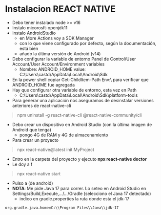 # Instalacion REACT NATIVE

- Debo tener instalado node >= v16
- Instalo micorosft-openjdk11
- Instalo AndroidStudio
    - en More Actions voy a SDK Manager
    - con lo que viene configurado por defecto, según la documentación, está bien
    - añado la última versión de Android (v14)
- Debo configurar la variable de entorno Panel de Control/User Account/User Account/Environment variables
    - Nombre: ANDROID_HOME    value: C:\Users\castd\AppData\Local\Android\Sdk
- En la power shell copiar Get-ChildItem-Path Env:\ para verificar que ANDROID_HOME fue agregada
- Hay que configurar otra variable de entorno, esta vez en Path
    - C:\Users\castd\AppData\Local\Android\Sdk\platform-tools
- Para generar una aplicación nos aseguramos de desinstalar versiones anteriores de react-native-cli

> npm uninstall -g react-native-cli @react-native-community/cli

- Debo crear un dispositivo en Android Studio (con la última imagen de Android que tenga)
    - pongo 4G de RAM y 4G de almacenamiento
- Para crear un proyecto

> npx react-native@latest init MyProject

- Entro en la carpeta del proyecto y ejecuto **npx react-native doctor**
- Le doy a f

> npx react-native start

- Pulso a (de android)
- **NOTA**: Me pide Java 17 para correr. Lo seteo en Android Studio en Settings/Build,Execute,.../.../Gradle (selecciono el Java 17 detectado)
    - indico en gradle.properties la ruta donde esta el jdk-17
~~~
org.gradle.java.home=C:\\Program Files\\Java\\jdk-17
~~~
